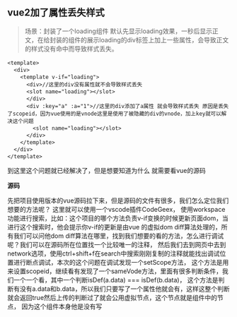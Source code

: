 ## vue2加了属性丢失样式
>场景：封装了一个loading组件 默认先显示loading效果，一秒后显示正文，在给封装的组件的展示loading的div标签上加上一些属性，会导致正文的样式没有命中而导致样式丢失。
```vue
<template>
  <div>
    <template v-if="loading">
      <div>//这里的div没有属性就不会导致样式丢失
      <slot name="loading"></slot>
      </div>
      <div :key="a" :a="1">//这里的div添加了a属性 就会导致样式丢失 原因是丢失了scopeid，因为vue使用的是vnode这里是使用了被隐藏的div的vnode，加上key就可以解决这个问题
        <slot name="loading"></slot>
      </div>
    </template>
  </div>
</template>
```
到这里这个问题就已经解决了，但是想要知道为什么 就需要看vue的源码

**源码**

先把项目使用版本的vue源码拉下来，但是源码的文件有很多，我们怎么定位我们想要的方法呢？ 这里就可以使用一个vscode插件CodeGeex，
使用workspace功能进行搜索，比如：这个项目的哪个方法负责v-if变换的时候更新页面dom，当进行这个搜索时，他会提示你v-if的更新是由vue
的虚拟dom diff算法处理的，所有我们可以问他dom diff算法在哪里，找到我们想要的看的方法，怎么进行调试呢？我们可以在源码所在位置找一个比较唯一的注释，
然后我们去到网页中去到network选项，使用ctrl+shift+f在search中搜索刚刚复制的注释就能找出调试位置进行断点调试，本次的这个问题在调试发现一个setScope方法，
这个方法是用来设置scopeid，继续看有发现了一个sameVode方法，里面有很多判断条件，我们一个一个看，其中一个判断isDef(a.data) === isDef(b.data)，
这个方法是判断有没有a.data和b.data，所以我们只要写了一个属性他就会有，这样这整个判断就会返回true然后上传的判断过了就会公用虚拟节点，这个节点就是组件中的节点，
因为这个组件本身他是没有写<style scoped>，使用组件的页面就会使用这个公用节点



## uniapp 打包定位失效

> 问题描述：在使用 uniapp 开发 app 时，发现真机调试时定位没有问题，打包上线后定位功能失效。

![uni](../../public//work/uniapp.png)

当`manifest.json`使用如上配置时，系统定位在打包后并没有生效，这里使用的是高德定位对安卓 app 进行处理

![uni](../../public//work/peizhi.png)

如上图所示，我们需要用到高德用户名和相关 key，在这里我们需要在[高德开放平台](https://lbs.amap.com/)申请`appkey_android`，在控制台=>我的应用中添加相关的 key

![uni](../../public//work/key.png)

![uni](../../public//work/yun.png)

这里使用的是原生 APP 云打包。

- key 的名称可以随便取
- 服务平台根据自己的需求添加
- 发布版本安全码 SHA1：点击[如何获取](https://lbs.amap.com/faq/android/map-sdk/create-project/43112)，进入后这里需要安装 java jdk，配置好全局变量后，在证书文件（.keystore）所在的文件下打开`cmd`窗口输入`keytool -list -v -keystore zqt.keystore`后，再输入证书密码（对应证书私钥密码），就可以获取到`SHA1`码。
- PackageName：对应打包时的包名（这里就是 Android 包名）。

## 中文输入法导致的高频事件
>场景：根据输入框的内容去后台进行模糊查询便于用户选择，实现：直接监听输入框的input事件进行模糊查询，在这种方式下英文是没有问题的，但是中文就会有bug，在输入过程中就触发了查询，这显然是不行的。
![search](../../public//work/search.png)

这里就需要使用合成事件`compositionstart` `compositionend`
```html
<!DOCTYPE html>
<html lang="en">
<head>
    <meta charset="UTF-8">
    <title>Title</title>
</head>
<body>
<input type="text">

<script>
    let isCompleted = false;
    const input = document.querySelector('input');
    function search() {
        console.log('inputvalue===>', input.value)
    }
    input.addEventListener('input',()=>{
        if (isCompleted) return
        search()
    })
    input.addEventListener('compositionstart',()=>{
        console.log('开始')
        isCompleted = true
    })
    input.addEventListener('compositionend',()=>{
        console.log('结束')
        isCompleted = false
        search()
    })
</script>
</body>
</html>
```

## 大文件上传
>分片+多线程
```js
//main.js
const input = document.querySelector('input[type="file"]');
input.onchange = async function (e) {
    const file = e.target.files[0]
    console.time('chunks')
    const chunks = await cutFile(file)
    console.timeEnd('chunks')
    console.log(chunks)
}
//设置分片大小 1M
const CHUNK_SIZE = 1024 * 1024
//获取线程
const THREAD_COUNT = navigator.hardwareConcurrency || 4
function cutFile(file) {
    return new Promise(resolve => {
        //分为多少片
        const chunkCount = Math.ceil(file.size / CHUNK_SIZE)
        //每个进程的片数
        const threadCount = Math.ceil(chunkCount / THREAD_COUNT)
        //总分片数
        const result = []
        //已经完成的次数
        let finishCount = 0
        for (let i = 0; i < THREAD_COUNT; i++) {
            const worker = new Worker('./worker.js',{
                type:'module'
            });
            const start = i * threadCount
            //超出边界处理
            let end =(i + 1) * threadCount
            if (end > chunkCount)  end = chunkCount
            worker.postMessage({
                file,
                CHUNK_SIZE,
                start,
                end
            })
            worker.onmessage = (e) => {
                //按照顺序添加
                for (let i=start; i < end; i++) {
                    result[i] = e.data[i - start]
                }
                worker.terminate()
                finishCount++
                //判断所有线程是否完成
                if (finishCount === THREAD_COUNT){
                    resolve(result)
                }

            }
        }
    })
}
```
```js
//worker.js
function createChunk(file,index,size) {
    return new Promise((resolve, reject) => {
        const start = index * size
        const end = start + size
        const fileReader = new FileReader()
        const blob = file.slice(start, end)
        fileReader.onload = (e)=>{
            resolve({
                start,
                end,
                index,
                blob
            })
        }
        fileReader.readAsArrayBuffer(blob)
    })
}
onmessage = async function (e) {
    const {
        file,
        CHUNK_SIZE,
        start,
        end
    } = e.data
    const proms =[]
    for (let i = start; i < end; i++) {
        proms.push(createChunk(file,i,CHUNK_SIZE))
    }
    const chunks = await Promise.all(proms)
    postMessage(chunks)
}
```
## 封装分时函数
>场景：在页面插入20000个元素而不卡顿
```html
<!DOCTYPE html>
<html lang="en">
<head>
    <meta charset="UTF-8">
    <title>Title</title>
</head>
    <body>
        <button class="btn">开始插入</button>

        <script>
            const tasks = Array.from({length:20000},(_,i)=> ()=>{
                const div = document.createElement("div")
                div.innerHTML = i + ''
                document.body.appendChild(div)
            })
            const btn = document.querySelector('.btn');
            btn.onclick = ()=>{
                const sheduler =(chunkTask)=>{
                    setTimeout(()=>{
                        const now = performance.now()
                        chunkTask(()=>(performance.now()- now < 1))
                    },1000)
                }
                idlePerformTasks(tasks)
            }
            function performTasks(tasks,sheduler) {
                if (tasks.length === 0) return
                let i = 0
                function run() {
                    sheduler((goOn)=>{``
                        while(i < tasks.length && goOn() ){
                            tasks[i++]()
                        }
                        run()
                    })
                }
                run()
            }
            function idlePerformTasks(tasks) {
                const sheduler =(chunkTask)=>{
                    requestIdleCallback((idle)=>{
                        chunkTask(()=> (idle.timeRemaining() > 0))
                    })
                }
                performTasks(tasks,sheduler)

            }
        </script>
    </body>
</html>
```

